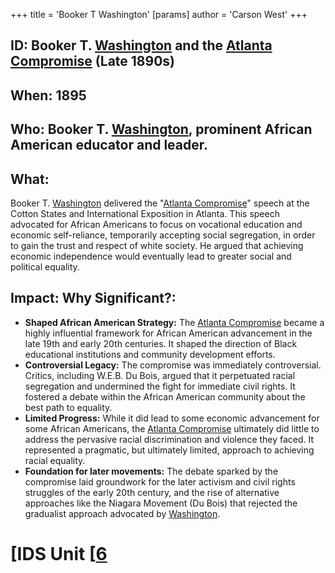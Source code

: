 +++
 title = 'Booker T Washington'
[params]
	author = 'Carson West'
+++
## ID: Booker T. [Washington](./../washington/) and the [Atlanta Compromise](./../atlanta-compromise/) (Late 1890s)

## When: 1895

## Who: Booker T. [Washington](./../washington/), prominent African American educator and leader.

## What: 
Booker T. [Washington](./../washington/) delivered the "[Atlanta Compromise](./../atlanta-compromise/)" speech at the Cotton States and International Exposition in Atlanta.  This speech advocated for African Americans to focus on vocational education and economic self-reliance, temporarily accepting social segregation, in order to gain the trust and respect of white society.  He argued that achieving economic independence would eventually lead to greater social and political equality.

## Impact: Why Significant?:
* **Shaped African American Strategy:** The [Atlanta Compromise](./../atlanta-compromise/) became a highly influential framework for African American advancement in the late 19th and early 20th centuries. It shaped the direction of Black educational institutions and community development efforts.
* **Controversial Legacy:**  The compromise was immediately controversial. Critics, including W.E.B. Du Bois, argued that it perpetuated racial segregation and undermined the fight for immediate civil rights.  It fostered a debate within the African American community about the best path to equality.
* **Limited Progress:** While it did lead to some economic advancement for some African Americans, the [Atlanta Compromise](./../atlanta-compromise/) ultimately did little to address the pervasive racial discrimination and violence they faced.  It represented a pragmatic, but ultimately limited, approach to achieving racial equality.
* **Foundation for later movements:**  The debate sparked by the compromise laid groundwork for the later activism and civil rights struggles of the early 20th century, and the rise of alternative approaches like the Niagara Movement (Du Bois) that rejected the gradualist approach advocated by [Washington](./../washington/).

# [IDS Unit [[6](./../ids-unit-[[6/)